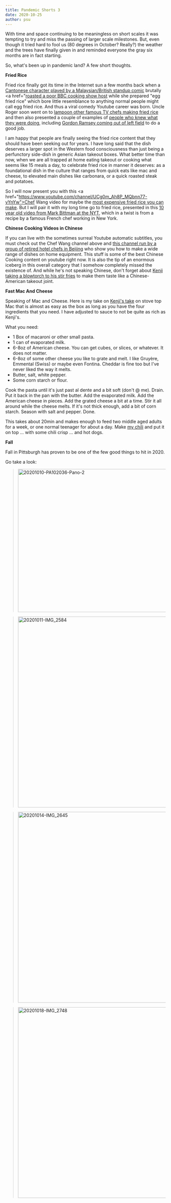 ```yaml
---
title: Pandemic Shorts 3
date: 2020-10-25
author: psu
---
```


With time and space continuing to be meaningless on short scales it was tempting to try and miss the passing of larger scale milestones. But, even though it tried hard to fool us (80 degrees in October? Really?) the weather and the trees have finally given in and reminded everyone the gray six months are in fact starting.

So, what's been up in pandemic land? A few short thoughts.

**Fried Rice**

Fried rice finally got its time in the Internet sun a few months back when a <a href="https://www.youtube.com/c/mrnigelng/videos">Cantonese character played by a Malaysian/British standup comic</a> brutally <a href="<a href="https://www.youtube.com/watch?v=53me-ICi_f8">roasted a poor BBC cooking show host</a> while she prepared "egg fried rice" which bore little resemblance to anything normal people might call egg fried rice. And thus a viral comedy Youtube career was born. Uncle Roger soon went on to <a href="https://www.youtube.com/watch?v=t_KdbASIkB8">lampoon other famous TV chefs making fried rice</a> and then also presented a couple of examples of <a href="https://www.youtube.com/watch?v=F63Sldex_8I">people who knew what they were doing</a>, including <a href="https://www.youtube.com/watch?v=FrUfwpaNNIM">Gordon Ramsey coming out of left field</a> to do a good job.

I am happy that people are finally seeing the fried rice content that they should have been seeking out for years. I have long said that the dish deserves a larger spot in the Western food consciousness than just being a perfunctory side-dish in generic Asian takeout boxes. What better time than now, when we are all trapped at home eating takeout or cooking what seems like 15 meals a day, to celebrate fried rice in manner it deserves: as a foundational dish in the culture that ranges from quick eats like mac and cheese, to elevated main dishes like carbonara, or a quick roasted steak and potatoes.

So I will now present you with this <a href+"https://www.youtube.com/channel/UCg0m_Ah8P_MQbnn77-vYnYw">Chef Wang</a> video for maybe the <a href="https://www.youtube.com/watch?v=ZgdCMwDLhq0">most expensive fried rice you can make</a>. But I will pair it with my long time go to fried rice, presented in this <a href="https://www.youtube.com/watch?v=i2zMrOclu-o">10 year old video from Mark Bittman at the NYT</a>, which in a twist is from a recipe by a famous French chef working in New York.


**Chinese Cooking Videos in Chinese**

If you can live with the sometimes surreal Youtube automatic subtitles, you must check out the Chef Wang channel above and <a href="https://www.youtube.com/channel/UCBJmYv3Vf_tKcQr5_qmayXg">this channel run by a group of retired hotel chefs in Beijing</a> who show you how to make a wide range of dishes on home equipment. This stuff is some of the best Chinese Cooking content on youtube right now. It is also the tip of an enormous iceberg in this overall category that I somehow completely missed the existence of. And while he's not speaking Chinese, don't forget about <a href="https://www.youtube.com/watch?v=hcGRskPjQcU">Kenji taking a blowtorch to his stir fries</a> to make them taste like a Chinese-American takeout joint.

**Fast Mac And Cheese**

Speaking of Mac and Cheese. Here is my take on <a href="https://www.seriouseats.com/recipes/2015/10/the-food-labs-ultra-gooey-stovetop-mac-cheese.html">Kenji's take</a> on stove top Mac that is almost as easy as the box as long as you have the four ingredients that you need. I have adjusted to sauce to not be quite as rich as Kenji's.

What you need:

* 1 Box of macaroni or other small pasta. 
* 1 can of evaporated milk.
* 6-8oz of American cheese. You can get cubes, or slices, or whatever. It does not matter.
* 6-8oz of some other cheese you like to grate and melt. I like Gruyère, Emmental (Swiss) or maybe even Fontina. Cheddar is fine too but I've never liked the way it melts.
* Butter, salt, white pepper.
* Some corn starch or flour.

Cook the pasta until it's just past al dente and a bit soft (don't @ me). Drain. Put it back in the pan with the butter. Add the evaporated milk. Add the American cheese in pieces. Add the grated cheese a bit at a time. Stir it all around while the cheese melts. If it's not thick enough, add a bit of corn starch. Season with salt and pepper. Done.

This takes about 20min and makes enough to feed two middle aged adults for a week, or one normal teenager for about a day. Make <a href="/my-chili.html">my chili</a> and put it on top ... with some chili crisp ... and hot dogs.

**Fall**

Fall in Pittsburgh has proven to be one of the few good things to hit in 2020.

Go take a look:

> <a data-flickr-embed="true" href="https://www.flickr.com/photos/79904144@N00/50446375532/in/album-72157716607343578/" title="20201010-PA102036-Pano-2"><img src="https://live.staticflickr.com/65535/50446375532_de5b853659_h.jpg" width="1600" height="450" alt="20201010-PA102036-Pano-2"></a><script async src="//embedr.flickr.com/assets/client-code.js" charset="utf-8"></script>

> <a data-flickr-embed="true" href="https://www.flickr.com/photos/79904144@N00/50502810183/in/album-72157716607343578/" title="20201011-IMG_2584"><img src="https://live.staticflickr.com/65535/50502810183_7e9a10e7e3_c.jpg" width="800" height="600" alt="20201011-IMG_2584"></a><script async src="//embedr.flickr.com/assets/client-code.js" charset="utf-8"></script>

> <a data-flickr-embed="true" href="https://www.flickr.com/photos/79904144@N00/50503529186/in/album-72157716607343578/" title="20201014-IMG_2645"><img src="https://live.staticflickr.com/65535/50503529186_da29573924_c.jpg" width="800" height="600" alt="20201014-IMG_2645"></a><script async src="//embedr.flickr.com/assets/client-code.js" charset="utf-8"></script>

> <a data-flickr-embed="true" href="https://www.flickr.com/photos/79904144@N00/50502811518/in/album-72157716607343578/" title="20201018-IMG_2748"><img src="https://live.staticflickr.com/65535/50502811518_3f375cba90_c.jpg" width="800" height="600" alt="20201018-IMG_2748"></a><script async src="//embedr.flickr.com/assets/client-code.js" charset="utf-8"></script>





